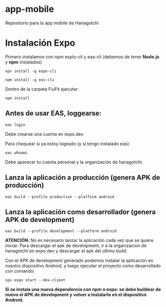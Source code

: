 # app-mobile
Repositorio para la app mobile de Hanagotchi

# Instalación Expo 
Primero instalamos con npm explo-cli y eas-cli (debemos de tener **Node.js** y **npm** instalados)

```shell
npx install -g expo-cli
```

```shell
npm install -g eas-cli
```

Dentro de la carpeta FiuFit ejecutar:

```shell
npm install 
```

## Antes de usar EAS, loggearse:
```shell
eas login
```

Debe crearse una cuenta en expo.dev.

Para chequear si ya estoy logeado (y si tengo instalado eas):
```shell
eas whoami
```
Debe aparecer tu cuenta personal y la organización de hanagotchi.

## Lanza la aplicación a producción (genera APK de producción)
```shell
eas build --profile production --platform android        
```

## Lanza la aplicación como desarrollador (genera APK de development)
```shell
eas build --profile development --platform android
```

**ATENCIÓN**: No es necesario lanzar la aplicación cada vez que se quiere iniciar.
Para descargar el apk de development, ir a la organizacion de hanagotchi en expo.dev y descargar el apk del ultimo build.

Con el APK de development generado podemos instalar la aplicación en nuestro dispositivo Android, y luego ejecutar el proyecto como desarrollado con comando:
```shell
npx expo start --dev-client
```

**Si se instala una nueva dependencia con npm o expo: se debe buildear de nuevo el APK de development y volver a instalarlo en el dispositivo Android.**